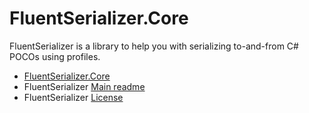 ﻿# FluentSerializer.Core

FluentSerializer is a library to help you with serializing to-and-from C# POCOs using profiles.

- [FluentSerializer.Core](https://github.com/Marvin-Brouwer/FluentSerializer/tree/main/src/FluentSerializer.Core#readme)
- FluentSerializer [Main readme](https://github.com/Marvin-Brouwer/FluentSerializer#readme)
- FluentSerializer [License](https://github.com/Marvin-Brouwer/FluentSerializer/blob/main/License.md#readme)
